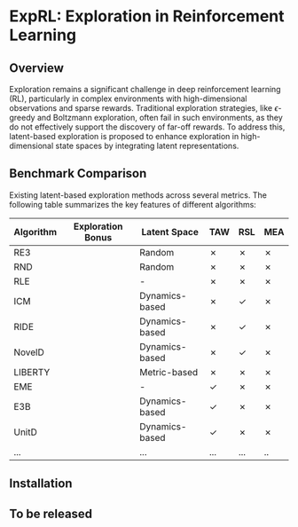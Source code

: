 # ExpRL: Exploration in Reinforcement Learning

## Overview

Exploration remains a significant challenge in deep reinforcement learning (RL), particularly in complex environments with high-dimensional observations and sparse rewards. Traditional exploration strategies, like $\epsilon$-greedy and Boltzmann exploration, often fail in such environments, as they do not effectively support the discovery of far-off rewards. To address this, latent-based exploration is proposed to enhance exploration in high-dimensional state spaces by integrating latent representations. 


## Benchmark Comparison

Existing latent-based exploration methods across several metrics. The following table summarizes the key features of different algorithms:

| Algorithm       | Exploration Bonus                                     | Latent Space   | TAW | RSL | MEA |
|-----------------|-------------------------------------------------------|----------------|-----|-----|-----|
| RE3             |     | Random         | ✗   | ✗   | ✗   |
| RND            |     | Random         | ✗   | ✗   | ✗   |
| RLE             |                | -        | ✗   | ✗   | ✗   |
| ICM             |  | Dynamics-based | ✗   | ✓   | ✗   |
| RIDE            | | Dynamics-based | ✗   | ✓   | ✗   |
| NovelD            | | Dynamics-based | ✗   | ✓   | ✗   |
| LIBERTY         |        | Metric-based   | ✗   | ✗   | ✗   |
| EME             |  | - | ✓   | ✗   | ✗   |
| E3B |   |   Dynamics-based |  ✓   | ✗   | ✗   |
| UnitD |   |   Dynamics-based |  ✓   | ✗   | ✗   |
| ... |   | ... | ...   | ...   | ..  |


## Installation

## To be released

